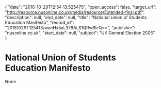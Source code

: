 {
  "date": "2018-10-29T12:54:13.525479", 
  "open_access": false, 
  "target_url": "http://resource.nusonline.co.uk/media/resource/Extended-final.pdf", 
  "description": null, 
  "end_date": null, 
  "title": "National Union of Students Education Manifesto", 
  "record_id": "20181029T125413/wunHx5aL378ALS1QRw6IeQ==", 
  "publisher": "nusonline.co.uk", 
  "start_date": null, 
  "subject": "UK General Election 2005"
}

# National Union of Students Education Manifesto

None